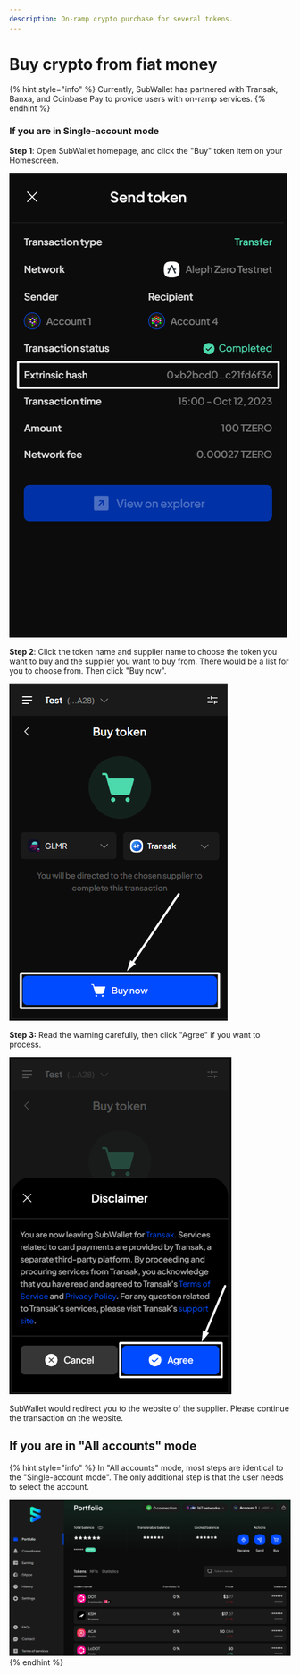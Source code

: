 ```yaml
---
description: On-ramp crypto purchase for several tokens.
---
```


# Buy crypto from fiat money

{% hint style="info" %}
Currently, SubWallet has partnered with Transak, Banxa, and Coinbase Pay to provide users with on-ramp services.&#x20;
{% endhint %}

### If you are in Single-account mode

**Step 1**: Open SubWallet homepage, and click the "Buy" token item on your Homescreen.

![](<../.gitbook/assets/image (346).png>)

**Step 2**: Click the token name and supplier name to choose the token you want to buy and the supplier you want to buy from. There would be a list for you to choose from. Then click "Buy now".

![](<../.gitbook/assets/image (205) (1).png>)

**Step 3:** Read the warning carefully, then click "Agree" if you want to process.

![](<../.gitbook/assets/image (204) (1).png>)

SubWallet would redirect you to the website of the supplier. Please continue the transaction on the website.&#x20;

## If you are in "All accounts" mode

{% hint style="info" %}
In "All accounts" mode, most steps are identical to the "Single-account mode". The only additional step is that the user needs to select the account.&#x20;

![](<../.gitbook/assets/image (350).png>)
{% endhint %}



